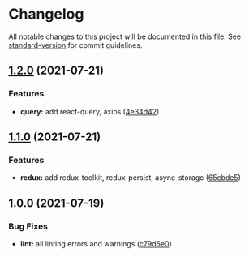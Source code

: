 # Changelog

All notable changes to this project will be documented in this file. See [standard-version](https://github.com/conventional-changelog/standard-version) for commit guidelines.

## [1.2.0](https://github.com/rifandani/expo-template/compare/v1.1.0...v1.2.0) (2021-07-21)


### Features

* **query:** add react-query, axios ([4e34d42](https://github.com/rifandani/expo-template/commit/4e34d429636dcbc57a3bf76bb1b472998f0b5d6b))

## [1.1.0](https://github.com/rifandani/expo-template/compare/v1.0.0...v1.1.0) (2021-07-21)

### Features

- **redux:** add redux-toolkit, redux-persist, async-storage ([65cbde5](https://github.com/rifandani/expo-template/commit/65cbde5fa4a34651bfff9398284c78499523a7ec))

## 1.0.0 (2021-07-19)

### Bug Fixes

- **lint:** all linting errors and warnings ([c79d6e0](https://github.com/rifandani/expo-template/commit/c79d6e0f83016f7e3d416b5c96f0189ba72bc50b))
